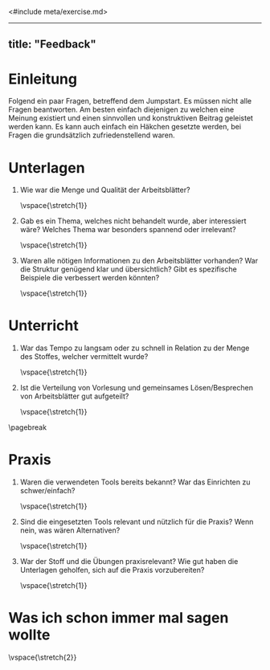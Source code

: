 <#include meta/exercise.md>

---
title: "Feedback"
---


Einleitung
==========

Folgend ein paar Fragen, betreffend dem Jumpstart.
Es müssen nicht alle Fragen beantworten.
Am besten einfach diejenigen zu welchen eine Meinung existiert
und einen sinnvollen und konstruktiven Beitrag geleistet werden kann.
Es kann auch einfach ein Häkchen gesetzte werden,
bei Fragen die grundsätzlich zufriedenstellend waren.



Unterlagen
==========

1. Wie war die Menge und Qualität der Arbeitsblätter?

   \vspace{\stretch{1}}

1. Gab es ein Thema, welches nicht behandelt wurde, aber interessiert wäre?
   Welches Thema war besonders spannend oder irrelevant?

   \vspace{\stretch{1}}

1. Waren alle nötigen Informationen zu den Arbeitsblätter vorhanden?
   War die Struktur genügend klar und übersichtlich?
   Gibt es spezifische Beispiele die verbessert werden könnten?

   \vspace{\stretch{1}}



Unterricht
==========

1. War das Tempo zu langsam oder zu schnell in Relation zu der Menge des Stoffes, welcher vermittelt wurde?

   \vspace{\stretch{1}}

1. Ist die Verteilung von Vorlesung und gemeinsames
   Lösen/Besprechen von Arbeitsblätter gut aufgeteilt?

   \vspace{\stretch{1}}


\pagebreak



Praxis
======


1. Waren die verwendeten Tools bereits bekannt?
   War das Einrichten zu schwer/einfach?

   \vspace{\stretch{1}}

1. Sind die eingesetzten Tools relevant und nützlich für die Praxis?
   Wenn nein, was wären Alternativen?

   \vspace{\stretch{1}}

1. War der Stoff und die Übungen praxisrelevant?
   Wie gut haben die Unterlagen geholfen,
   sich auf die Praxis vorzubereiten?

   \vspace{\stretch{1}}



Was ich schon immer mal sagen wollte
====================================

\vspace{\stretch{2}}
